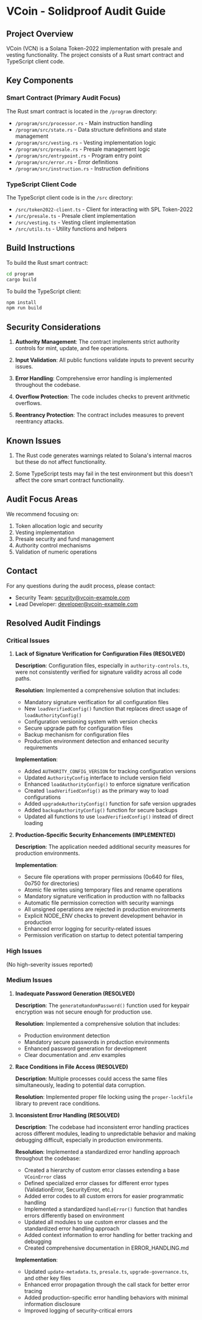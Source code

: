 # VCoin - Solidproof Audit Guide

## Project Overview

VCoin (VCN) is a Solana Token-2022 implementation with presale and vesting functionality. The project consists of a Rust smart contract and TypeScript client code.

## Key Components

### Smart Contract (Primary Audit Focus)

The Rust smart contract is located in the `/program` directory:

- `/program/src/processor.rs` - Main instruction handling
- `/program/src/state.rs` - Data structure definitions and state management
- `/program/src/vesting.rs` - Vesting implementation logic
- `/program/src/presale.rs` - Presale management logic
- `/program/src/entrypoint.rs` - Program entry point
- `/program/src/error.rs` - Error definitions
- `/program/src/instruction.rs` - Instruction definitions

### TypeScript Client Code

The TypeScript client code is in the `/src` directory:

- `/src/token2022-client.ts` - Client for interacting with SPL Token-2022
- `/src/presale.ts` - Presale client implementation
- `/src/vesting.ts` - Vesting client implementation
- `/src/utils.ts` - Utility functions and helpers

## Build Instructions

To build the Rust smart contract:

```bash
cd program
cargo build
```

To build the TypeScript client:

```bash
npm install
npm run build
```

## Security Considerations

1. **Authority Management**: The contract implements strict authority controls for mint, update, and fee operations.

2. **Input Validation**: All public functions validate inputs to prevent security issues.

3. **Error Handling**: Comprehensive error handling is implemented throughout the codebase.

4. **Overflow Protection**: The code includes checks to prevent arithmetic overflows.

5. **Reentrancy Protection**: The contract includes measures to prevent reentrancy attacks.

## Known Issues

1. The Rust code generates warnings related to Solana's internal macros but these do not affect functionality.

2. Some TypeScript tests may fail in the test environment but this doesn't affect the core smart contract functionality.

## Audit Focus Areas

We recommend focusing on:

1. Token allocation logic and security
2. Vesting implementation
3. Presale security and fund management
4. Authority control mechanisms
5. Validation of numeric operations

## Contact

For any questions during the audit process, please contact:

- Security Team: security@vcoin-example.com
- Lead Developer: developer@vcoin-example.com 

## Resolved Audit Findings

### Critical Issues

1. **Lack of Signature Verification for Configuration Files (RESOLVED)**
   
   **Description**: Configuration files, especially in `authority-controls.ts`, were not consistently verified for signature validity across all code paths.
   
   **Resolution**: Implemented a comprehensive solution that includes:
   - Mandatory signature verification for all configuration files
   - New `loadVerifiedConfig()` function that replaces direct usage of `loadAuthorityConfig()`
   - Configuration versioning system with version checks
   - Secure upgrade path for configuration files
   - Backup mechanism for configuration files
   - Production environment detection and enhanced security requirements
   
   **Implementation**:
   - Added `AUTHORITY_CONFIG_VERSION` for tracking configuration versions
   - Updated `AuthorityConfig` interface to include version field
   - Enhanced `loadAuthorityConfig()` to enforce signature verification
   - Created `loadVerifiedConfig()` as the primary way to load configurations
   - Added `upgradeAuthorityConfig()` function for safe version upgrades
   - Added `backupAuthorityConfig()` function for secure backups
   - Updated all functions to use `loadVerifiedConfig()` instead of direct loading

2. **Production-Specific Security Enhancements (IMPLEMENTED)**

   **Description**: The application needed additional security measures for production environments.
   
   **Implementation**:
   - Secure file operations with proper permissions (0o640 for files, 0o750 for directories)
   - Atomic file writes using temporary files and rename operations
   - Mandatory signature verification in production with no fallbacks
   - Automatic file permission correction with security warnings
   - All unsigned operations are rejected in production environments
   - Explicit NODE_ENV checks to prevent development behavior in production
   - Enhanced error logging for security-related issues
   - Permission verification on startup to detect potential tampering

### High Issues

(No high-severity issues reported)

### Medium Issues

1. **Inadequate Password Generation (RESOLVED)**

   **Description**: The `generateRandomPassword()` function used for keypair encryption was not secure enough for production use.

   **Resolution**: Implemented a comprehensive solution that includes:
   - Production environment detection
   - Mandatory secure passwords in production environments
   - Enhanced password generation for development
   - Clear documentation and .env examples

2. **Race Conditions in File Access (RESOLVED)**

   **Description**: Multiple processes could access the same files simultaneously, leading to potential data corruption.

   **Resolution**: Implemented proper file locking using the `proper-lockfile` library to prevent race conditions.

3. **Inconsistent Error Handling (RESOLVED)**

   **Description**: The codebase had inconsistent error handling practices across different modules, leading to unpredictable behavior and making debugging difficult, especially in production environments.

   **Resolution**: Implemented a standardized error handling approach throughout the codebase:
   - Created a hierarchy of custom error classes extending a base `VCoinError` class
   - Defined specialized error classes for different error types (ValidationError, SecurityError, etc.)
   - Added error codes to all custom errors for easier programmatic handling
   - Implemented a standardized `handleError()` function that handles errors differently based on environment
   - Updated all modules to use custom error classes and the standardized error handling approach
   - Added context information to error handling for better tracking and debugging
   - Created comprehensive documentation in ERROR_HANDLING.md

   **Implementation**:
   - Updated `update-metadata.ts`, `presale.ts`, `upgrade-governance.ts`, and other key files
   - Enhanced error propagation through the call stack for better error tracing
   - Added production-specific error handling behaviors with minimal information disclosure
   - Improved logging of security-critical errors 